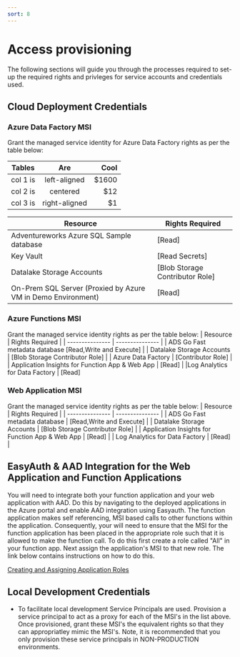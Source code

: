 ```yaml
---
sort: 8
---
```

# Access provisioning
The following sections will guide you through the processes required to set-up the required rights and privleges for service accounts and credentials used.

## Cloud Deployment Credentials

### Azure Data Factory MSI
Grant the managed service identity for Azure Data Factory rights as per the table below: 

| Tables   |      Are      |  Cool |
|----------|:-------------:|------:|
| col 1 is |  left-aligned | $1600 |
| col 2 is |    centered   |   $12 |
| col 3 is | right-aligned |    $1 |


| Resource | Rights Required | 
| --------------- | --------------- | 
|Adventureworks Azure SQL Sample database | [Read] |
|Key Vault | [Read Secrets] |
|Datalake Storage Accounts | [Blob Storage Contributor Role] |
|On-Prem SQL Server (Proxied by Azure VM in Demo Environment) | [Read] |

### Azure Functions MSI 
Grant the managed service identity  rights as per the table below:
| Resource | Rights Required | 
| --------------- | --------------- | 
| ADS Go Fast metadata database [Read,Write and Execute] |
| Datalake Storage Accounts | [Blob Storage Contributor Role] |
| Azure Data Factory | [Contributor Role] |
| Application Insights for Function App & Web App | [Read] |
|Log Analytics for Data Factory | [Read]
### Web Application MSI 
Grant the managed service identity  rights as per the table below:
| Resource | Rights Required | 
| --------------- | --------------- | 
| ADS Go Fast metadata database | [Read,Write and Execute] |
| Datalake Storage Accounts | [Blob Storage Contributor Role] |
| Application Insights for Function App & Web App | [Read] |
| Log Analytics for Data Factory | [Read] |

## EasyAuth & AAD Integration for the Web Application and Function Applications
You will need to integrate both your function application and your web application with AAD. Do this by navigating to the deployed applications in the Azure portal and enable AAD integration using Easyauth. The function application makes self referencing, MSI based calls to other functions within the application. Consequently, your will need to ensure that the MSI for the function application has been placed in the appropriate role such that it is allowed to make the function call. To do this first create a role called "All" in your function app. Next assign the application's MSI to that new role. The link below contains instructions on how to do this. 

[Creating and Assigning Application Roles](https://docs.microsoft.com/en-us/azure/active-directory/develop/howto-add-app-roles-in-azure-ad-apps#declare-roles-for-an-application)

## Local Development Credentials

- To facilitate local development Service Principals are used. Provision a service principal to act as a proxy for each of the MSI's in the list above. Once provisioned, grant these MSI's the equivalent rights so that they can appropriatley mimic the MSI's. Note, it is recommended that you only provision these service principals in NON-PRODUCTION environments. 
